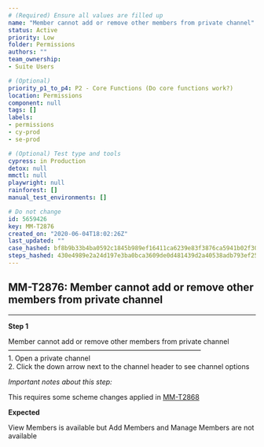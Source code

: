 ```yaml
---
# (Required) Ensure all values are filled up
name: "Member cannot add or remove other members from private channel"
status: Active
priority: Low
folder: Permissions
authors: ""
team_ownership: 
- Suite Users

# (Optional)
priority_p1_to_p4: P2 - Core Functions (Do core functions work?)
location: Permissions
component: null
tags: []
labels: 
- permissions
- cy-prod
- se-prod

# (Optional) Test type and tools
cypress: in Production
detox: null
mmctl: null
playwright: null
rainforest: []
manual_test_environments: []

# Do not change
id: 5659426
key: MM-T2876
created_on: "2020-06-04T18:02:26Z"
last_updated: ""
case_hashed: bf8b9b33b4ba0592c1845b989ef16411ca6239e83f3876ca5941b02f30c95935bca87014bb96dd23dd0694d8955352a4
steps_hashed: 430e4989e2a24d197e3ba0bca3609de0d481439d2a40538adb793ef256786c0bff80a5139c946b7f658af8399f44a6b8
---
```


<!-- (Auto-generated) Based on frontmatter's "key" and "name" -->

## MM-T2876: Member cannot add or remove other members from private channel

---

**Step 1**

Member cannot add or remove other members from private channel\
————————————————————————————\
1\. Open a private channel\
2\. Click the down arrow next to the channel header to see channel options

_Important notes about this step:_

This requires some scheme changes applied in ​[MM-T2868](https://mattermost.atlassian.net/projects/MM?selectedItem=com.atlassian.plugins.atlassian-connect-plugin%3Acom.kanoah.test-manager__main-project-page#!/testCase/MM-T2868)​​​

**Expected**

View Members is available but Add Members and Manage Members are not available
